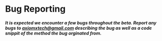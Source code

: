 # Bug Reporting

##### It is expected we encounter a few bugs throughout the beta. Report any bugs to axiomxtech@gmail.com describing the bug as well as a code snippit of the method the bug orginated from.
